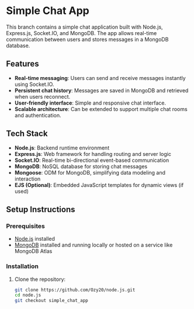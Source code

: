 # Simple Chat App

This branch contains a simple chat application built with Node.js, Express.js, Socket.IO, and MongoDB. The app allows real-time communication between users and stores messages in a MongoDB database.

## Features

- **Real-time messaging**: Users can send and receive messages instantly using Socket.IO.
- **Persistent chat history**: Messages are saved in MongoDB and retrieved when users reconnect.
- **User-friendly interface**: Simple and responsive chat interface.
- **Scalable architecture**: Can be extended to support multiple chat rooms and authentication.

## Tech Stack

- **Node.js**: Backend runtime environment
- **Express.js**: Web framework for handling routing and server logic
- **Socket.IO**: Real-time bi-directional event-based communication
- **MongoDB**: NoSQL database for storing chat messages
- **Mongoose**: ODM for MongoDB, simplifying data modeling and interaction
- **EJS (Optional)**: Embedded JavaScript templates for dynamic views (if used)

## Setup Instructions

### Prerequisites

- [Node.js](https://nodejs.org/) installed
- [MongoDB](https://www.mongodb.com/) installed and running locally or hosted on a service like MongoDB Atlas

### Installation

1. Clone the repository:
   ```bash
   git clone https://github.com/Ozy20/node.js.git
   cd node.js
   git checkout simple_chat_app
